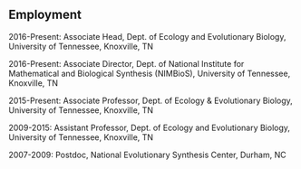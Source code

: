 

## Employment

2016-Present: Associate Head, Dept. of Ecology and Evolutionary Biology, University of Tennessee, Knoxville, TN

2016-Present: Associate Director, Dept. of National Institute for Mathematical and Biological Synthesis (NIMBioS), University of Tennessee, Knoxville, TN

2015-Present: Associate Professor, Dept. of Ecology & Evolutionary Biology, University of Tennessee, Knoxville, TN

2009-2015: Assistant Professor, Dept. of Ecology and Evolutionary Biology, University of Tennessee, Knoxville, TN

2007-2009: Postdoc, National Evolutionary Synthesis Center, Durham, NC
